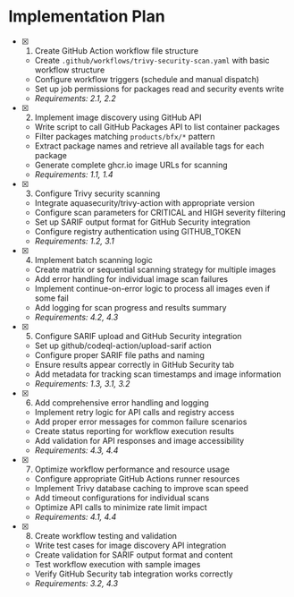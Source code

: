 # Implementation Plan

- [x] 1. Create GitHub Action workflow file structure
  - Create `.github/workflows/trivy-security-scan.yaml` with basic workflow structure
  - Configure workflow triggers (schedule and manual dispatch)
  - Set up job permissions for packages read and security events write
  - _Requirements: 2.1, 2.2_

- [x] 2. Implement image discovery using GitHub API
  - Write script to call GitHub Packages API to list container packages
  - Filter packages matching `products/bfx/*` pattern
  - Extract package names and retrieve all available tags for each package
  - Generate complete ghcr.io image URLs for scanning
  - _Requirements: 1.1, 1.4_

- [x] 3. Configure Trivy security scanning
  - Integrate aquasecurity/trivy-action with appropriate version
  - Configure scan parameters for CRITICAL and HIGH severity filtering
  - Set up SARIF output format for GitHub Security integration
  - Configure registry authentication using GITHUB_TOKEN
  - _Requirements: 1.2, 3.1_

- [x] 4. Implement batch scanning logic
  - Create matrix or sequential scanning strategy for multiple images
  - Add error handling for individual image scan failures
  - Implement continue-on-error logic to process all images even if some fail
  - Add logging for scan progress and results summary
  - _Requirements: 4.2, 4.3_

- [x] 5. Configure SARIF upload and GitHub Security integration
  - Set up github/codeql-action/upload-sarif action
  - Configure proper SARIF file paths and naming
  - Ensure results appear correctly in GitHub Security tab
  - Add metadata for tracking scan timestamps and image information
  - _Requirements: 1.3, 3.1, 3.2_

- [x] 6. Add comprehensive error handling and logging
  - Implement retry logic for API calls and registry access
  - Add proper error messages for common failure scenarios
  - Create status reporting for workflow execution results
  - Add validation for API responses and image accessibility
  - _Requirements: 4.3, 4.4_

- [x] 7. Optimize workflow performance and resource usage
  - Configure appropriate GitHub Actions runner resources
  - Implement Trivy database caching to improve scan speed
  - Add timeout configurations for individual scans
  - Optimize API calls to minimize rate limit impact
  - _Requirements: 4.1, 4.4_

- [x] 8. Create workflow testing and validation
  - Write test cases for image discovery API integration
  - Create validation for SARIF output format and content
  - Test workflow execution with sample images
  - Verify GitHub Security tab integration works correctly
  - _Requirements: 3.2, 4.3_